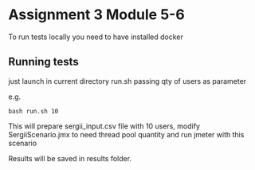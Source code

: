 # Assignment 3 Module 5-6

To run tests locally you need to have installed docker

## Running tests

just launch in current directory run.sh passing qty of users as parameter

e.g.

`bash run.sh 10`

This will prepare sergii_input.csv file with 10 users, modify SergiiScenario.jmx to need thread pool quantity and run jmeter with this scenario

Results will be saved in results folder.